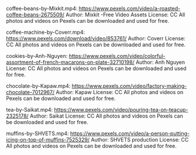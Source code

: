 
coffee-beans-by-Mixkit.mp4: https://www.pexels.com/video/a-roasted-coffee-beans-2675509/
Author: Mixkit -Free Video Assets
License: CC
All photos and videos on Pexels can be downloaded and used for free.

coffee-machine-by-Coverr.mp4: https://www.pexels.com/download/video/853761/
Author: Coverr
License: CC
All photos and videos on Pexels can be downloaded and used for free.

cookies-by-Anh-Nguyen: https://www.pexels.com/video/colorful-assortment-of-french-macarons-on-plate-32710198/
Author: Anh Nguyen
License: CC
All photos and videos on Pexels can be downloaded and used for free.

chocolate-by-Kapaw.mp4: https://www.pexels.com/video/factory-making-chocolate-7012967/
Author: Kapaw
License: CC
All photos and videos on Pexels can be downloaded and used for free.

tea-by-Saikat.mp4: https://www.pexels.com/video/pouring-tea-on-teacup-2325178/
Author: Saikat
License: CC
All photos and videos on Pexels can be downloaded and used for free.

muffins-by-SHVETS.mp4: https://www.pexels.com/video/a-person-putting-icing-on-top-of-muffins-7525329/
Author: SHVETS production
License: CC
All photos and videos on Pexels can be downloaded and used for free.